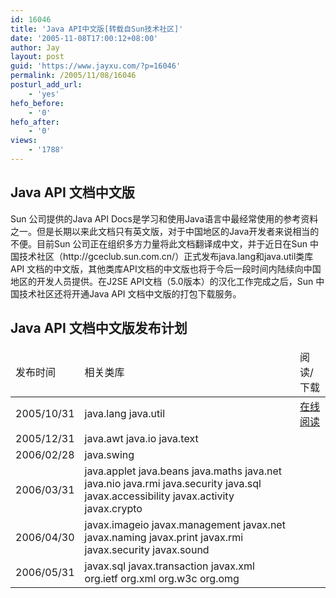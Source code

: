 ```yaml
---
id: 16046
title: 'Java API中文版[转载自Sun技术社区]'
date: '2005-11-08T17:00:12+08:00'
author: Jay
layout: post
guid: 'https://www.jayxu.com/?p=16046'
permalink: /2005/11/08/16046
posturl_add_url:
    - 'yes'
hefo_before:
    - '0'
hefo_after:
    - '0'
views:
    - '1788'
---
```


<h2>Java API 文档中文版</h2>
Sun 公司提供的Java API Docs是学习和使用Java语言中最经常使用的参考资料之一。但是长期以来此文档只有英文版，对于中国地区的Java开发者来说相当的不便。目前Sun 公司正在组织多方力量将此文档翻译成中文，并于近日在Sun 中国技术社区（http://gceclub.sun.com.cn/）正式发布java.lang和java.util类库API 文档的中文版，其他类库API文档的中文版也将于今后一段时间内陆续向中国地区的开发人员提供。在J2SE API文档（5.0版本）的汉化工作完成之后，Sun 中国技术社区还将开通Java API 文档中文版的打包下载服务。
<h2>Java API 文档中文版发布计划</h2>
<table>
<thead>
<tr>
<td>发布时间</td>
<td>相关类库</td>
<td>阅读/下载</td>
</tr>
</thead>
<tbody>
<tr>
<td>2005/10/31</td>
<td>java.lang
java.util</td>
<td><a href="http://gceclub.sun.com.cn/download/Java_Docs/html/zh_CN/api/index.html" target="_blank">在线阅读</a></td>
</tr>
<tr>
<td>2005/12/31</td>
<td>java.awt
java.io
java.text</td>
<td></td>
</tr>
<tr>
<td>2006/02/28</td>
<td>java.swing</td>
<td></td>
</tr>
<tr>
<td>2006/03/31</td>
<td>java.applet
java.beans
java.maths
java.net
java.nio
java.rmi
java.security
java.sql
javax.accessibility
javax.activity
javax.crypto</td>
<td></td>
</tr>
<tr>
<td>2006/04/30</td>
<td>javax.imageio
javax.management
javax.net
javax.naming
javax.print
javax.rmi
javax.security
javax.sound</td>
<td></td>
</tr>
<tr>
<td>2006/05/31</td>
<td>javax.sql
javax.transaction
javax.xml
org.ietf
org.xml
org.w3c
org.omg</td>
<td></td>
</tr>
</tbody>
</table>